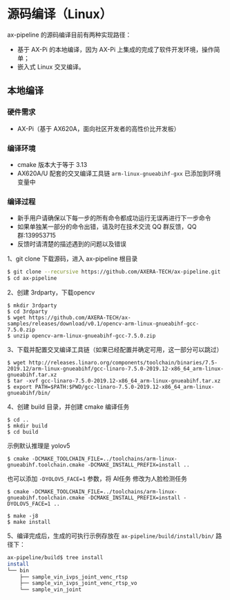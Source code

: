 # 源码编译（Linux）

ax-pipeline 的源码编译目前有两种实现路径：

- 基于 AX-Pi 的本地编译，因为 AX-Pi 上集成的完成了软件开发环境，操作简单；
- 嵌入式 Linux 交叉编译。

## 本地编译

### 硬件需求

- AX-Pi（基于 AX620A，面向社区开发者的高性价比开发板）

### 编译环境
- cmake 版本大于等于 3.13
- AX620A/U 配套的交叉编译工具链 `arm-linux-gnueabihf-gxx` 已添加到环境变量中

### 编译过程
- 新手用户请确保以下每一步的所有命令都成功运行无误再进行下一步命令
- 如果单独某一部分的命令出错，请及时在技术交流 QQ 群反馈，QQ 群:139953715
- 反馈时请清楚的描述遇到的问题以及错误
  
1、git clone 下载源码，进入 ax-pipeline 根目录

```bash
$ git clone --recursive https://github.com/AXERA-TECH/ax-pipeline.git
$ cd ax-pipeline
```
2、创建 3rdparty，下载opencv
```
$ mkdir 3rdparty
$ cd 3rdparty
$ wget https://github.com/AXERA-TECH/ax-samples/releases/download/v0.1/opencv-arm-linux-gnueabihf-gcc-7.5.0.zip
$ unzip opencv-arm-linux-gnueabihf-gcc-7.5.0.zip
```
3、下载并配置交叉编译工具链（如果已经配置并确定可用，这一部分可以跳过）
```
$ wget http://releases.linaro.org/components/toolchain/binaries/7.5-2019.12/arm-linux-gnueabihf/gcc-linaro-7.5.0-2019.12-x86_64_arm-linux-gnueabihf.tar.xz
$ tar -xvf gcc-linaro-7.5.0-2019.12-x86_64_arm-linux-gnueabihf.tar.xz
$ export PATH=$PATH:$PWD/gcc-linaro-7.5.0-2019.12-x86_64_arm-linux-gnueabihf/bin/
```
4、创建 build 目录，并创建 cmake 编译任务
```
$ cd ..
$ mkdir build
$ cd build
```
示例默认推理是 yolov5 
```
$ cmake -DCMAKE_TOOLCHAIN_FILE=../toolchains/arm-linux-gnueabihf.toolchain.cmake -DCMAKE_INSTALL_PREFIX=install ..
```
也可以添加 ```-DYOLOV5_FACE=1``` 参数，将 AI任务 修改为人脸检测任务
```
$ cmake -DCMAKE_TOOLCHAIN_FILE=../toolchains/arm-linux-gnueabihf.toolchain.cmake -DCMAKE_INSTALL_PREFIX=install -DYOLOV5_FACE=1 ..
```
```
$ make -j8
$ make install
```

5、编译完成后，生成的可执行示例存放在 `ax-pipeline/build/install/bin/` 路径下：

```bash
ax-pipeline/build$ tree install
install
└── bin
    ├── sample_vin_ivps_joint_venc_rtsp
    ├── sample_vin_ivps_joint_venc_rtsp_vo
    └── sample_vin_joint
```
